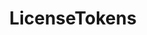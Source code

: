 ---
title: LicenseTokens
excerpt: ''
deprecated: false
hidden: false
metadata:
  title: ''
  description: ''
  robots: index
next:
  description: ''
---